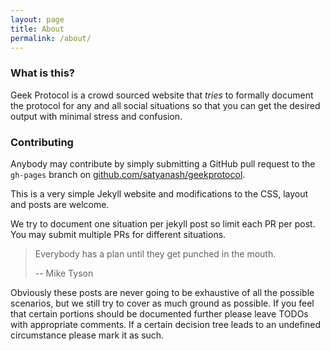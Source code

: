 ```yaml
---
layout: page
title: About
permalink: /about/
---
```


### What is this?

Geek Protocol is a crowd sourced website that *tries* to formally document the protocol for any and all social situations so that you can get the desired output with minimal stress and confusion.

### Contributing

Anybody may contribute by simply submitting a GitHub pull request to the `gh-pages` branch on [github.com/satyanash/geekprotocol](https://github.com/satyanash/geekprotocol).

This is a very simple Jekyll website and modifications to the CSS, layout and posts are welcome. 

We try to document one situation per jekyll post so limit each PR per post.
You may submit multiple PRs for different situations.

> Everybody has a plan until they get punched in the mouth.
>
> -- Mike Tyson

Obviously these posts are never going to be exhaustive of all the possible scenarios, but we still try to cover as much ground as possible.
If you feel that certain portions should be documented further please leave TODOs with appropriate comments.
If a certain decision tree leads to an undefined circumstance please mark it as such.
